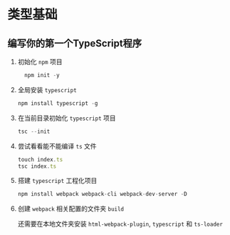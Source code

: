 # 类型基础

## 编写你的第一个TypeScript程序

1. 初始化 `npm` 项目

    ```js
      npm init -y
    ```

2. 全局安装 `typescript`

    ```js
    npm install typescript -g
    ```

3. 在当前目录初始化 `typescript` 项目

    ```js
    tsc --init
    ```

4. 尝试看看能不能编译 `ts` 文件

    ```js
    touch index.ts
    tsc index.ts
    ```

5. 搭建 `typescript` 工程化项目

    ```js
    npm install webpack webpack-cli webpack-dev-server -D
    ```

6. 创建 `webpack` 相关配置的文件夹 `build`

    还需要在本地文件夹安装 `html-webpack-plugin`, `typescript` 和 `ts-loader`
